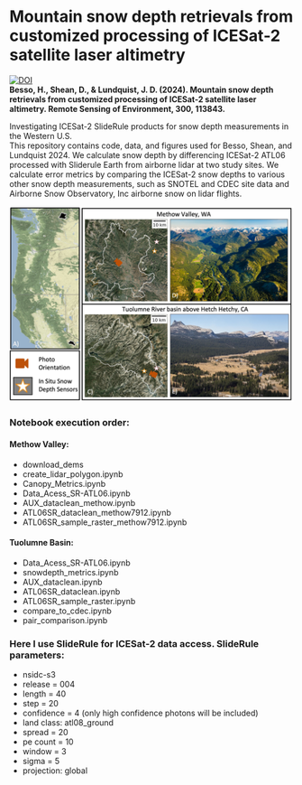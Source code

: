 # Mountain snow depth retrievals from customized processing of ICESat-2 satellite laser altimetry  
[![DOI](https://zenodo.org/badge/502175042.svg)](https://zenodo.org/doi/10.5281/zenodo.10048877)  
**Besso, H., Shean, D., & Lundquist, J. D. (2024). Mountain snow depth retrievals from customized processing of ICESat-2 satellite laser altimetry. Remote Sensing of Environment, 300, 113843.**  
  
Investigating ICESat-2 SlideRule products for snow depth measurements in the Western U.S.  
This repository contains code, data, and figures used for Besso, Shean, and Lundquist 2024. We calculate snow depth by differencing ICESat-2 ATL06 processed with Sliderule Earth from airborne lidar at two study sites. We calculate error metrics by comparing the ICESat-2 snow depths to various other snow depth measurements, such as SNOTEL and CDEC site data and Airborne Snow Observatory, Inc airborne snow on lidar flights.  

![alt text](tuolumne_basin/figures/Figure_1.jpg) 

### Notebook execution order:  
#### Methow Valley:
* download_dems
* create_lidar_polygon.ipynb
* Canopy_Metrics.ipynb
* Data_Acess_SR-ATL06.ipynb
* AUX_dataclean_methow.ipynb
* ATL06SR_dataclean_methow7912.ipynb
* ATL06SR_sample_raster_methow7912.ipynb

#### Tuolumne Basin:
* Data_Acess_SR-ATL06.ipynb
* snowdepth_metrics.ipynb
* AUX_dataclean.ipynb
* ATL06SR_dataclean.ipynb
* ATL06SR_sample_raster.ipynb
* compare_to_cdec.ipynb
* pair_comparison.ipynb

### Here I use SlideRule for ICESat-2 data access. SlideRule parameters:
* nsidc-s3
* release = 004
* length = 40
* step = 20
* confidence = 4 (only high confidence photons will be included)
* land class: atl08_ground
* spread = 20
* pe count = 10
* window = 3
* sigma = 5
* projection: global


